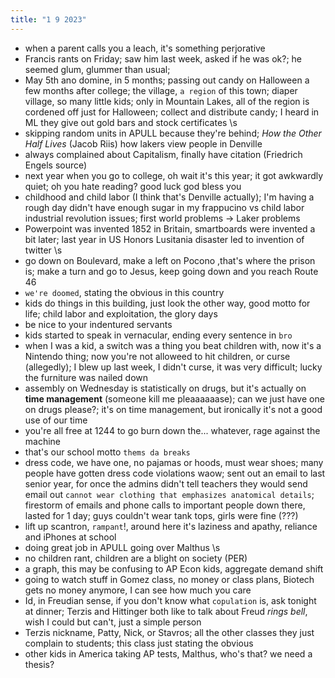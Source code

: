 ```yaml
---
title: "1 9 2023"
---
```

- when a parent calls you a leach, it's something perjorative
- Francis rants on Friday; saw him last week, asked if he was ok?; he seemed glum, glummer than usual; 
- May 5th ano domine, in 5 months; passing out candy on Halloween a few months after college; the village, `a region` of this town; diaper village, so many little kids; only in Mountain Lakes, all of the region is cordened off just for Halloween; collect and distribute candy; I heard in ML they give out gold bars and stock certificates \\s
- skipping random units in APULL because they're behind; *How the Other Half Lives* (Jacob Riis) how lakers view people in Denville
- always complained about Capitalism, finally have citation (Friedrich Engels source)
- next year when you go to college, oh wait it's this year; it got awkwardly quiet; oh you hate reading? good luck god bless you
- childhood and child labor (I think that's Denville actually); I'm having a rough day didn't have enough sugar in my frappucino vs child labor industrial revolution issues; first world problems -> Laker problems
- Powerpoint was invented 1852 in Britain, smartboards were invented a bit later; last year in US Honors Lusitania disaster led to invention of twitter \\s
- go down on Boulevard, make a left on Pocono ,that's where the prison is; make a turn and go to Jesus, keep going down  and you reach Route 46
- `we're doomed`, stating the obvious in this country
- kids do things in this building, just look the other way, good motto for life; child labor and exploitation, the glory days
- be nice to your indentured servants
- kids started to speak in vernacular, ending every sentence in `bro`
- when I was a kid, a switch was a thing you beat children with, now it's a Nintendo thing; now you're not alloweed to hit children, or curse (allegedly); I blew up last week, I didn't curse, it was very difficult; lucky the furniture was nailed down
- assembly on Wednesday is statistically on drugs, but it's actually on **time management** (someone kill me pleaaaaaase); can we just have one on drugs please?; it's on time management, but ironically it's not a good use of our time
- you're all free at 1244 to go burn down the... whatever, rage against the machine
- that's our school motto `thems da breaks`
- dress code, we have one, no pajamas or hoods, must wear shoes; many people have gotten dress code violations waow; sent out an email to last senior year, for once the admins didn't tell teachers they would send email out `cannot wear clothing that emphasizes anatomical details`; firestorm of emails and phone calls to important people down there, lasted for 1 day; guys couldn't wear tank tops, girls were fine (???)
- lift up scantron, `rampant`!, around here it's laziness and apathy, reliance and iPhones at school
- doing great job in APULL going over Malthus \\s
- no children rant, children are a blight on society (PER)
- a graph, this may be confusing to AP Econ kids, aggregate demand shift
- going to watch stuff in Gomez class, no money or class plans, Biotech gets no money anymore, I can see how much you care
- Id, in Freudian sense, if you don't know what `copulation` is, ask tonight at dinner; Terzis and Hittinger both like to talk about Freud *rings bell*, wish I could but can't, just a simple person
- Terzis nickname, Patty, Nick, or Stavros; all the other classes they just complain to students; this class just stating the obvious
- other kids in America taking AP tests, Malthus, who's that? we need a thesis?